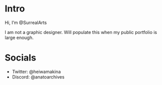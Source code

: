# Intro
Hi, I’m @SurrealArts

I am not a graphic designer. Will populate this when my public portfolio is large enough.

# Socials
- Twitter: @heiwamakina
- Discord: @anatoarchives
<!---
SurrealArts/SurrealArts is a ✨ special ✨ repository because its `README.md` (this file) appears on your GitHub profile.
You can click the Preview link to take a look at your changes.
--->
